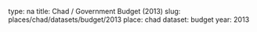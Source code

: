 type: na
title: Chad / Government Budget (2013)
slug: places/chad/datasets/budget/2013
place: chad
dataset: budget
year: 2013
